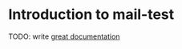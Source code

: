 # Introduction to mail-test

TODO: write [great documentation](http://jacobian.org/writing/what-to-write/)
